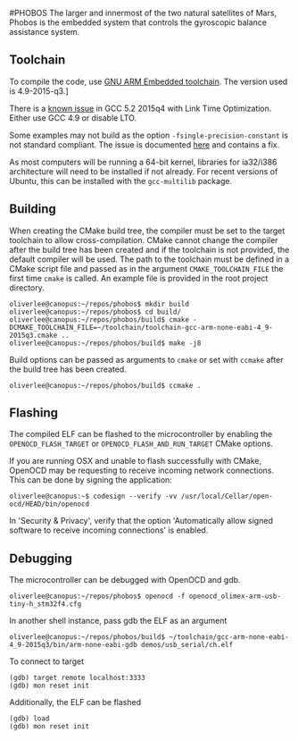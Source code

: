 #PHOBOS
The larger and innermost of the two natural satellites of Mars, Phobos is the
embedded system that controls the gyroscopic balance assistance system.

## Toolchain
To compile the code, use [GNU ARM Embedded
toolchain](https://launchpad.net/gcc-arm-embedded).
The version used is 4.9-2015-q3.]

There is a [known
issue](https://answers.launchpad.net/gcc-arm-embedded/+question/280242) in GCC
5.2 2015q4 with Link Time Optimization. Either use GCC 4.9 or disable LTO.

Some examples may not build as the option `-fsingle-precision-constant` is not
standard compliant. The issue is documented
[here](https://bugs.launchpad.net/gcc-arm-embedded/+bug/1452470) and contains a
fix.

As most computers will be running a 64-bit kernel, libraries for ia32/i386
architecture will need to be installed if not already. For recent versions of
Ubuntu, this can be installed with the `gcc-multilib` package.

## Building
When creating the CMake build tree, the compiler must be set to the target
toolchain to allow cross-compilation.  CMake cannot change the compiler after
the build tree has been created and if the toolchain is not provided, the
default compiler will be used.  The path to the toolchain must be defined in a
CMake script file and passed as in the argument `CMAKE_TOOLCHAIN_FILE` the first
time `cmake` is called.  An example file is provided in the root project
directory.

    oliverlee@canopus:~/repos/phobos$ mkdir build
    oliverlee@canopus:~/repos/phobos$ cd build/
    oliverlee@canopus:~/repos/phobos/build$ cmake -DCMAKE_TOOLCHAIN_FILE=~/toolchain/toolchain-gcc-arm-none-eabi-4_9-2015q3.cmake ..
    oliverlee@canopus:~/repos/phobos/build$ make -j8

Build options can be passed as arguments to `cmake` or set with `ccmake` after
the build tree has been created.

    oliverlee@canopus:~/repos/phobos/build$ ccmake .

## Flashing
The compiled ELF can be flashed to the microcontroller by enabling the
`OPENOCD_FLASH_TARGET` or `OPENOCD_FLASH_AND_RUN_TARGET` CMake options.

If you are running OSX and unable to flash successfully with CMake, OpenOCD may
be requesting to receive incoming network connections. This can be done by
signing the application:

    oliverlee@canopus:~$ codesign --verify -vv /usr/local/Cellar/open-ocd/HEAD/bin/openocd

In 'Security & Privacy', verify that the option 'Automatically allow signed
software to receive incoming connections' is enabled.

## Debugging
The microcontroller can be debugged with OpenOCD and gdb.

    oliverlee@canopus:~/repos/phobos$ openocd -f openocd_olimex-arm-usb-tiny-h_stm32f4.cfg

In another shell instance, pass gdb the ELF as an argument

    oliverlee@canopus:~/repos/phobos/build$ ~/toolchain/gcc-arm-none-eabi-4_9-2015q3/bin/arm-none-eabi-gdb demos/usb_serial/ch.elf

To connect to target

    (gdb) target remote localhost:3333
    (gdb) mon reset init

Additionally, the ELF can be flashed

    (gdb) load
    (gdb) mon reset init
